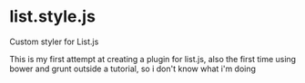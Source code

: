 # list.style.js
Custom styler for List.js

This is my first attempt at creating a plugin for list.js, also the first time using bower and grunt outside a tutorial, so i don't know what i'm doing
